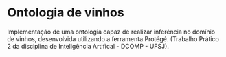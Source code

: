 # Ontologia de vinhos
 Implementação de uma ontologia capaz de realizar inferência no domínio de vinhos, desenvolvida utilizando a ferramenta Protégé. (Trabalho Prático 2 da disciplina de Inteligência Artifical - DCOMP - UFSJ).
